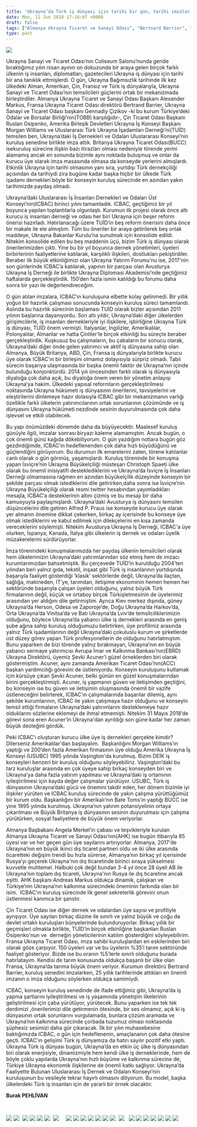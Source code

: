```yaml
---
title: 'Ukrayna’da Türk iş dünyası için tarihi bir gün, tarihi imzalar'
date: Mon, 11 Jun 2018 17:16:07 +0000
draft: false
tags: ["Almanya Ukrayna Ticaret ve Sanayi Odası", "Bertnard Barrier", "Dernek", "Ekonomi", "Gennadiy Çizikov", "ICBAC", "Morgan Williams", "Ruslan Osipenko", "Şevki Acuner", "TUİD", "TUİD (Türk Ukrayna İşadamları Derneği)", "türk işadamları dernekçiliği", "Ukrayna", "Ukrayna Türk İş Dünyası", "Ukrayna Türk Toplumu", "Uluslarası İlişkiler"]
type: post
---
```


![](https://burakpehlivan.org/wp-content/uploads/2018/06/Ekran-Resmi-2018-06-11-20.13.01.png)




Ukrayna Sanayi ve Ticaret Odası’nın Coliseum Salonu’nunda geride bıraktığımız yılın nisan ayının on dokuzunda bir araya gelen birçok farklı ülkenin iş insanları, diplomatları, gazetecileri Ukrayna iş dünyası için tarihi bir ana tanıklık ettmişlerdi. O gün, Ukrayna Bağımsızlık tarihinde ilk kez ülkedeki Alman, Amerikan, Çin, Fransız ve Türk iş dünyalarıyla, Ukrayna Sanayi ve Ticaret Odası’nın temsilcileri güçlerini ortak bir mekanizmada birleştirdiler. Almanya Ukrayna Ticaret ve Sanayi Odası Başkanı Alexander Markus, Fransa Ukrayna Ticaret Odası direktörü Bertrand Barrier, Ukrayna Sanayi ve Ticaret Odası başkanı Gennadiy Çizikov -ki bu kurum Türkiye’deki Odalar ve Borsalar Birliği’nin(TOBB) karşılığıdır-, Çin Ticaret Odası Başkanı Ruslan Osipenko, Amerika Birleşik Devletleri Ukrayna İş Konseyi Başkanı Morgan Williams ve Uluslararası Türk Ukrayna İşadamları Derneği’ni(TUİD) temsilen ben, Ukrayna’daki İş Dernekleri ve Odaları Uluslararası Konseyi’nin kuruluş senedine birlikte imza attık. Britanya Ukrayna Ticaret Odası(BUCC) isekuruluş sürecine ilişkin bazı itirazları olması nedeniyle törende yerini alamamış ancak en sonunda bizimle aynı noktada buluşmuş ve onlar da kurucu üye olarak imza masasında olmasa da konseyde yerlerini almışlardı. Etkinlik Ukrayna için tarihi olmasının yanı sıra, yurtdışı Türk dernekçiliği açısından da tarihiydi zira bugüne kadar başka hiçbir bir ülkede Türk işadamı dernekleri böyle bir konseyin kuruluş sürecinde en azından yakın tarihimizde paydaş olmadı.




Ukrayna’daki Uluslararası İş İnsanları Dernekleri ve Odaları Üst Konseyi’nin(ICBAC) birinci yılını tamamladık. ICBAC, geçtiğimiz bir yıl boyunca yapılan toplantılarla olgunlaştı. Kurumun ilk projesi olarak önce altı kurucu iş insanları derneği ve odası her biri Ukrayna için beşer reform önerisi hazırladı. Hatırlanacağı üzere TUİD’in beş reform önerisini daha önce bir makale ile ele almıştım. Tüm bu öneriler bir araya getirilerek beş ortak maddeye, Ukrayna Bakanlar Kurulu’na sunulmak için konsolide edildi. Nitekim konsolide edilen bu beş maddenin üçü, bizim Türk iş dünyası olarak önerilerimizden çıktı. Yine bu bir yıl boyunca dernek yönetimleri, üyeleri birbirlerinin faaliyetlerine katılarak, karşılıklı ilişkileri, dostlukları pekiştirdiler. Beraber ilk büyük etkinliğimizi olan Ukrayna Yatırım Forumu’nu ise, 2017'nin son günlerinde ICBAC’a katılarak, yapının bir parçası olan Avusturya Ukrayna İş Derneği ile birlikte Ukrayna Diplomasi Akademisi’nde geçtiğimiz haftalarda gerçekleştirdik. 150’den fazla ismin katıldığı bu forumu daha sonra bir yazı ile değerlendireceğim.




O gün atılan imzalara, ICBAC’ın kuruluşuna elbette kolay gelinmedi. Bir yıllık yoğun bir hazırlık çalışması sonucunda konseyin kuruluş süreci tamamlandı. Aslında bu hazırlık sürecinin başlaması TUİD olarak bizler açısından 2011 yılının başlarına dayanıyordu. Son altı yıldır, Ukrayna’daki diğer ülkelerden girişimcilerle, iş insanları dernekleriyle iyi ilişkilere, işbirliğine Ukrayna Türk iş dünyası, TUİD önem vermişti. İtalyanlar, İngilizler, Amerikalılar, Polonyalılar, Almanlar ve hatta Çinliler’le birçok etkinliği bu süreçte beraber gerçekleştirdik. Kuşkusuz bu çalışmaların, bu çabaların bir sonucu olarak, Ukrayna’daki diğer önde gelen yatırımcı ve aktif iş dünyasına sahip olan Almanya, Büyük Britanya, ABD, Çin, Fransa iş dünyalarıyla birlikte kurucu üye olarak ICBAC’ın bir birleşini olmamız dolayısıyla sürpriz olmadı. Tabii sürecin başarıya ulaşmasında bir başka önemli faktör de Ukrayna’nın içinde bulunduğu konjonktürdü. 2014 yılı öncesinden farklı olarak iş dünyasıyla diyaloğa çok daha açık, bu diyaloğa önem veren bir yönetim anlayışı Ukrayna’ya hakim. Ülkedeki yapısal reformların gerçekleştirilmesi noktasında Ukrayna hükümeti iş dünyasının önerilerini, tavsiyelerini ve eleştirilerini dinlemeye hazır dolasıyla ICBAC gibi bir mekanizmanın varlığı özellikle farklı ülkelerin yatırımcılarının ortak sorunlarının çözümünde ve iş dünyasını Ukrayna hükümeti nezdinde sesinin duyurulmasında çok daha işlevsel ve etkili olabilecek.




Bu yapı önümüzdeki dönemde daha da büyüyecektir. Maalesef kuruluş günüyle ilgili, imzalar sonrası biryazı kaleme alamamıştım. Ancak bugün, o çok önemli günü kağıda dökebiliyorum. O gün yazdığım notlara bugün göz gezdirdiğimde, ICBAC’ın hedeflenenden çok daha hızlı büyüdüğünü ve güçlendiğini görüyorum. Bu durumun ilk emarelerini zaten, törene katılanlar canlı olarak o gün görmüş, yaşamışlardı. Kuruluş töreninde bir konuşma yapan İsviçre’nin Ukrayna Büyükelçiliği müsteşarı Christoph Spaeti ülke olarak bu önemli inisiyatifi desteklediklerini ve Ukrayna’da İsviçre İş İnsanları Derneği olmamasına rağmen en azından büyükelçilik düzeyinde konseyin bir şekilde parçası olmak istediklerini dile getirirken,daha sonra ise İsviçre’nin Ukrayna Büyükelçiliği olarak resmi twitter hesabından yayımladıkları mesajla, ICBAC’a desteklerinin altını çizmiş ve bu mesajı bir daha kamuoyuyla paylaşmışlardı. Ukrayna’daki Avusturya iş dünyasını temsilen düşüncelerini dile getiren Alfred P. Praus ise konseyde kurucu üye olarak yer almanın önemine dikkat çekerken, birkaç ay içerisinde bu konseye üye olmak istediklerini ve kabul edilmek için dilekçelerini en kısa zamanda vereceklerini söylemişti. Nitekim Avusturya Ukrayna İş Derneği, ICBAC'a üye olurken, İspanya, Kanada, İtalya gibi ülkelerin iş dernek ve odaları üyelik müzakerelerini sürdürüyorlar.




İmza törenindeki konuşmalarımızda her paydaş ülkenin temsilcileri olarak hem ülkelerimizin Ukrayna’daki yatırımlarından söz etmiş hem de imzacı kurumlarımızdan bahsetmiştik. Bu çerçevede TUİD’in kurulduğu 2004’ten yılından beri yalnız gıda, tekstil, inşaat gibi Türk iş insanlarının yurtdışında başarıyla faaliyet gösterdiği ‘klasik’ sektörlerde değil, Ukrayna’da ilaçtan, sağlığa, makineden, IT’ye, tarımdan, iletişime ekonominin hemen hemen her sektöründe başarıyla çalışan üyeleri olduğunu, yalnız büyük Türk firmalarının değil, küçük ve ortaboy birçok Türkişletmesinin de üyelerimiz arasından yer aldığını dile getirmiştim. Ayrıca Kiev merkez dışında, güney Ukrayna’da Herson, Odesa ve Zaporoje’de, Doğu Ukrayna’da Harkov’da, Orta Ukrayna’da Vinitsa’da ve Batı Ukrayna’da Lviv’de temsilciliklerimizin olduğunu, böylece Ukrayna’da yabancı ülke iş dernekleri arasında en geniş şube ağına sahip kuruluş olduğumuzu belirtirken, üye profilimiz arasında yalnız Türk işadamlarının değil Ukrayna’daki çokuluslu kurum ve şirketlerde üst düzey görev yapan Türk profesyonellerin de olduğunu hatırlatmıştım. Bunu yaparken de bizi törende yalnız bırakmayan, Ukrayna’nın en büyük yabancı sermaye yatırımcısı Avrupa İmar ve Kalkınma Bankası’nın(EBRD) Ukrayna Direktörü, üyemiz Şevki Acuner’i güzel örneklerden biri olarak göstermiştim. Acuner, aynı zamanda Amerikan Ticaret Odası’nın(ACC) başkan yardımcılığı görevini de üstleniyordu. Konseyin kuruluşunu kutlamak için kürsüye çıkan Şevki Acuner, belki günün en güzel konuşmalarından birini gerçekleştirmişti. Acuner, iş yapmanın güven ve iletişimden geçtiğini, bu konseyin ise bu güven ve iletişimin oluşmasında önemli bir vazife üstleneceğini belirterek, ICBAC’ın çalışmalarında başarılar dilemiş, aynı şekilde kurumlarının, ICBAC ile yakın çalışmaya hazır olduğunu ve konseyin temsil ettiği firmaların Ukrayna’daki yatırımlarını desteklemeye hazır olduklarını sözlerine eklemeyi de ihmal etmemişti. Nitekim 31 Mayıs 2018’de görevi sona eren Acuner’in Ukrayna'dan ayrıldığı son güne kadar her zaman büyük desteğini gördük.




Peki ICBAC’ı oluşturan kurucu ülke üye iş dernekleri gerçekte kimdir? Dilerseniz Amerikalılar'dan başlayalım.  Başkanlığını Morgan Williams’ın yaptığı ve 200’den fazla Amerikan firmasının üye olduğu Amerika Ukrayna İş Konseyi (USUBC) 1995 yılında Vaşington'da kurulmuş. Bizim DEİK iş konseyleri benzeri bir kuruluş olduğunu söyleyebiliriz. Vaşington’daki bu tarz kuruluşlar arasında en çok üyeye sahip birkaç konseyden biri ve Ukrayna’ya daha fazla yatırım yapılması ve Ukrayna’daki iş ortamının iyileştirilmesi için kayda değer çalışmalar yürütüyor. USUBC, Türk iş dünyasının Ukrayna’daki gücü ve önemini takdir eden, her dönem bizimle iyi ilişkiler yürüten ve ICBAC kuruluş sürecinde de yakın çalışma yürüttüğümüz bir kurum oldu. Başkanlığını bir Amerikalı’nın Bate Toms’ın yaptığı BUCC ise yine 1995 yılında kurulmuş. Ukrayna’nın yatırım potansiyelinin ortaya çıkarılması ve Büyük Britanya iş dünyasının sesinin duyurulması için çalışma yürütürken, sosyal faaliyetlere de büyük önem veriyorlar.




Almanya Başbakanı Angela Merkel’in çabası ve teşvikleriyle kurulan Almanya Ukrayna Ticaret ve Sanayi Odası’nın(AHK) ise bugün itibarıyla 85 üyesi var ve her geçen gün üye sayılarını artırıyorlar. Almanya, 2017'de Ukrayna’nın en büyük ikinci dış ticaret partneri oldu ve iki ülke arasında ticaretteki değişim trendi bu hızla sürerse, Almanya’nın birkaç yıl içerisinde Rusya’yı geçerek Ukrayna'nın dış ticaretinde birinci sıraya yükselmesi kuvvetle muhtemel. Halbuki çok değil bundan 3-4 yıl önce 28 üyeli AB ile Ukrayna’nın toplam dış ticareti, Ukrayna'nın Rusya ile dış ticaretine ancak eşitti. AHK başkanı Andreas Markus oldukça dinamik, çalışkan ve Türkiye’nin Ukrayna’nın kalkınma sürecindeki öneminin farkında olan bir isim.  ICBAC’ın kuruluş sürecinde ilk genel sekreterlik görevini onun üstlenmesi kanımca bir şanstır. 




Çin Ticaret Odası ise diğer dernek ve odalardan üye sayısı ve profiliyle ayrışıyor. Üye sayıları birkaç düzine ile sınırlı ve yalnız büyük ve çoğu da devlet ortaklı kuruluşları bünyelerinde bulunduruyorlar. Birkaç yıllık bir geçmişleri olmakla birlikte, TUİD’in birçok etkinliğine başkanları Ruslan Osipenko'nun ve  derneğin yöneticilerinin katılım gösterdiğini söyleyebilirim. Fransa Ukrayna Ticaret Odası, imza sahibi kuruluşlardan en eskilerinden biri olarak göze çarpıyor. 150 üyeleri var ve bu üyelerin %35’i tarım sektöründe faaliyet gösteriyor. Bizde ise bu oranın %5'lerle sınırlı olduğunu burada hatırlatayım. Kendisi de tarım konusunda oldukça başarılı bir ülke olan Fransa, Ukrayna’da tarıma büyük önem veriyor. Kurumun direktörü Bertrand Barrier, kuruluş senedini imzalarken, 25 yıllık tarihlerinde attıkları en önemli imzanın o imza olduğunu söylerken oldukça samimiydi.




ICBAC, konseyin kuruluş senedinde de ifade ettiğimiz gibi, Ukrayna’da iş yapma şartlarını iyileştirilmesi ve iş yaşamında yönetişim ilkelerinin geliştirilmesi için çaba yürütüyor, yürütecek. Bunu yaparken ise tek tek derdimizi ,önerilerimizi dile getirmenin ötesinde, bir ses olmamız, açık ki iş dünyasının ortak sorunlarını vurgulamada, bunlara çözüm aramada ve Ukrayna’nın kalkınma sürecinde çorbada tuzumuz olması noktasında şüphesiz sesimizi daha gür çıkaracak. İlk bir yılın muhasebesine baktığımızda ICBAC, o gün için hedeflenenin, amaçlananın çok daha ötesine geçti. ICBAC'ın gelişimi Türk iş dünyamıza da hatırı sayılır pozitif etki yaptı. Ukrayna Türk iş dünyası bugün, Ukrayna’da en etkin üç ülke iş dünyasından biri olarak enerjisiyle, dinamizmiyle hem kendi ülke iş derneklerinde, hem de böyle çoklu yapılarda Ukrayna’nın hızlı büyüme ve kalkınma sürecine de, Türkiye Ukrayna ekonomik ilişkilerine de önemli katkı sağlıyor. Ukrayna’da Faaliyette Bulunan Uluslararası İş Dernek ve Odaları Konseyi’nin kuruluşunun bu vesileyle tekrar hayırlı olmasını diliyorum. Bu model, başka ülkelerdeki Türk iş insanları için de yararlı bir örnek olacaktır.




**Burak PEHLİVAN**


 

![](https://burakpehlivan.org/wp-content/uploads/2018/06/IMG_2682-4-Копировать.jpg) ![](https://burakpehlivan.org/wp-content/uploads/2018/06/IMG_2700-1-Копировать.jpg)  ![](https://burakpehlivan.org/wp-content/uploads/2018/06/IMG_2733-1-Копировать.jpg) ![](https://burakpehlivan.org/wp-content/uploads/2018/06/IMG_2741-19-Копировать.jpg) ![](https://burakpehlivan.org/wp-content/uploads/2018/06/IMG_2767-27-Копировать.jpg) ![](https://burakpehlivan.org/wp-content/uploads/2018/06/IMG_2783-1-Копировать.jpg)  ![](https://burakpehlivan.org/wp-content/uploads/2018/06/IMG_2802-38-Копировать.jpg)     ![](https://burakpehlivan.org/wp-content/uploads/2018/06/IMG_2830-1-Копировать.jpg) ![](https://burakpehlivan.org/wp-content/uploads/2018/06/IMG_2839-52-Копировать.jpg) ![](https://burakpehlivan.org/wp-content/uploads/2018/06/IMG_2840-53-Копировать.jpg) ![](https://burakpehlivan.org/wp-content/uploads/2018/06/IMG_2849-55-Копировать.jpg) ![](https://burakpehlivan.org/wp-content/uploads/2018/06/IMG_2867-2-Копировать.jpg) ![](https://burakpehlivan.org/wp-content/uploads/2018/06/IMG_2870-1-Копировать.jpg) ![](https://burakpehlivan.org/wp-content/uploads/2018/06/IMG_2875-66-Копировать.jpg)  ![](https://burakpehlivan.org/wp-content/uploads/2018/06/IMG_2883-69-Копировать.jpg)   ![](https://burakpehlivan.org/wp-content/uploads/2018/06/IMG_2921-81-Копировать.jpg) ![](https://burakpehlivan.org/wp-content/uploads/2018/06/IMG_2944-1-Копировать.jpg) ![](https://burakpehlivan.org/wp-content/uploads/2018/06/IMG_2954-92-Копировать.jpg) ![](https://burakpehlivan.org/wp-content/uploads/2018/06/IMG_2958-93-Копировать.jpg) ![](https://burakpehlivan.org/wp-content/uploads/2018/06/IMG_2961-94-Копировать.jpg) ![](https://burakpehlivan.org/wp-content/uploads/2018/06/IMG_2967-95-Копировать.jpg) ![](https://burakpehlivan.org/wp-content/uploads/2018/06/IMG_2972-96-Копировать.jpg)
